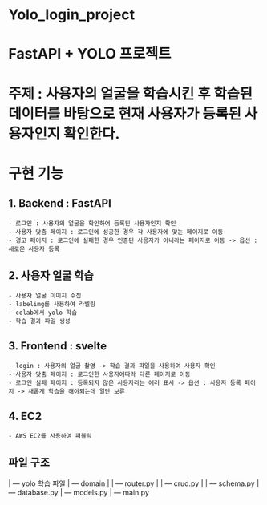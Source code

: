 # Yolo_login_project

# FastAPI + YOLO 프로젝트

# 주제 : 사용자의 얼굴을 학습시킨 후 학습된 데이터를 바탕으로 현재 사용자가 등록된 사용자인지 확인한다.

# 구현 기능
## 1. Backend : FastAPI
    - 로그인 : 사용자의 얼굴을 확인하여 등록된 사용자인지 확인
    - 사용자 맞춤 페이지 : 로그인에 성공한 경우 각 사용자에 맞는 페이지로 이동
    - 경고 페이지 : 로그인에 실패한 경우 인증된 사용자가 아니라는 페이지로 이동 -> 옵션 : 새로운 사용자 등록

## 2. 사용자 얼굴 학습
    - 사용자 얼굴 이미지 수집
    - labelimg를 사용하여 라벨링
    - colab에서 yolo 학습
    - 학습 결과 파일 생성

## 3. Frontend : svelte
    - login : 사용자의 얼굴 촬영 -> 학습 결과 파일을 사용하여 사용자 확인
    - 사용자 맞춤 페이지 : 로그인한 사용자에따라 다른 페이지로 이동
    - 로그인 실패 페이지 : 등록되지 않은 사용자라는 에러 표시 -> 옵션 : 사용자 등록 페이지 -> 새롭게 학습을 해야되는데 일단 보류

## 4. EC2
    - AWS EC2를 사용하여 퍼블릭

## 파일 구조

| — yolo 학습 파일
| — domain
|           | — router.py
|           | — crud.py
|           | — schema.py
| — database.py
| — models.py
| — main.py
